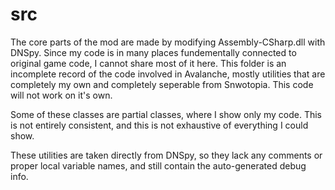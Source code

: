 # src

The core parts of the mod are made by modifying Assembly-CSharp.dll with DNSpy. Since my code is in many places fundementally connected to original game code, I cannot share most of it here. This folder is an incomplete record of the code involved in Avalanche, mostly utilities that are completely my own and completely seperable from Snwotopia. This code will not work on it's own.

Some of these classes are partial classes, where I show only my code. This is not entirely consistent, and this is not exhaustive of everything I could show.

These utilities are taken directly from DNSpy, so they lack any comments or proper local variable names, and still contain the auto-generated debug info.